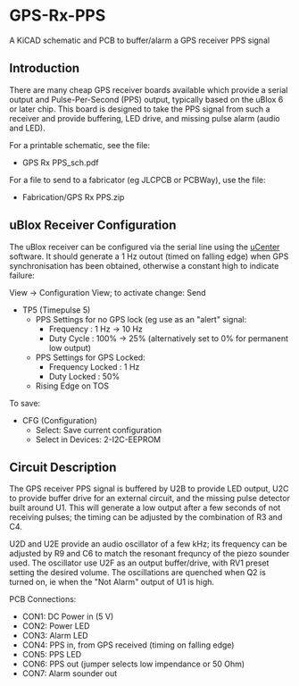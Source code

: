 # GPS-Rx-PPS
A KiCAD schematic and PCB to buffer/alarm a GPS receiver PPS signal

## Introduction

There are many cheap GPS receiver boards available which provide a serial output and Pulse-Per-Second (PPS) output, typically based on the uBlox 6 or later chip. This board is designed to take the PPS signal from such a receiver and provide buffering, LED drive, and missing pulse alarm (audio and LED).

For a printable schematic, see the file:
- GPS Rx PPS_sch.pdf

For a file to send to a fabricator (eg JLCPCB or PCBWay), use the file:
- Fabrication/GPS Rx PPS.zip

## uBlox Receiver Configuration

The uBlox receiver can be configured via the serial line using the [uCenter](https://www.u-blox.com/en/product/u-center) software. It should generate a 1 Hz outout (timed on falling edge) when GPS synchronisation has been obtained, otherwise a constant high to indicate failure:

View -> Configuration View; to activate change: Send

- TP5 (Timepulse 5)
    - PPS Settings for no GPS lock (eg use as an "alert" signal:
        - Frequency : 1 Hz -> 10 Hz
        - Duty Cycle : 100% -> 25% (alternatively set to 0% for permanent low output)
    - PPS Settings for GPS Locked:
        - Frequency Locked : 1 Hz
        - Duty Locked : 50%
    - Rising Edge on TOS

To save:
- CFG (Configuration)
    - Select: Save current configuration
    - Select in Devices: 2-I2C-EEPROM

## Circuit Description

The GPS receiver PPS signal is buffered by U2B to provide LED output, U2C to provide buffer drive for an external circuit, and the missing pulse detector built around U1. This will generate a low output after a few seconds of not receiving pulses; the timing can be adjusted by the combination of R3 and C4.

U2D and U2E provide an audio oscillator of a few kHz; its frequency can be adjusted by R9 and C6 to match the resonant frequncy of the piezo sounder used. The oscillator use U2F as an output buffer/drive, with RV1 preset setting the desired volume.
The oscillations are quenched when Q2 is turned on, ie when the "Not Alarm" output of U1 is high.

PCB Connections:
- CON1: DC Power in (5 V)
- CON2: Power LED
- CON3: Alarm LED
- CON4: PPS in, from GPS received (timing on falling edge)
- CON5: PPS LED
- CON6: PPS out (jumper selects low impendance or 50 Ohm)
- CON7: Alarm sounder out
